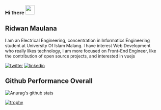 ### Hi there <img src="https://raw.githubusercontent.com/MartinHeinz/MartinHeinz/master/wave.gif" width="30px">

## Ridwan Maulana

I am an Electrical Engineering, concentration in Informatics Engineering student at University Of Islam Malang. I have interest Web Development who really likes technology, I am more focused on Front-End Engineer, like the contribution of open source projects, and interested in vuejs

<a href="https://twitter.com/ridvisible" target="_blank"><img alt="twitter" src="https://img.shields.io/badge/twitter-%231DA1F2.svg?&style=for-the-badge&logo=twitter&logoColor=white"/></a>
<a href="https://www.linkedin.com/in/ridwanms/" target="_blank"><img alt="linkedin" src="https://img.shields.io/badge/linkedin-%230077B5.svg?&style=for-the-badge&logo=linkedin&logoColor=white"/></a>

## Github Performance Overall
![Anurag's github stats](https://github-readme-stats.vercel.app/api?username=R1dwanMaulana&show_icons=true&theme=dracula)


[![trophy](https://github-profile-trophy.vercel.app/?username=R1dwanMaulana&theme=onedark&row=3&column=4&no-bg=true)](https://github.com/R1dwanMaulana/github-profile-trophy)



